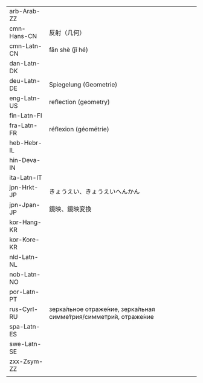 | | | |
|-|-|-|
| arb-Arab-ZZ |  |  |
| cmn-Hans-CN | 反射（几何） |  |
| cmn-Latn-CN | fǎn shè (jǐ hé) |  |
| dan-Latn-DK |  |  |
| deu-Latn-DE | Spiegelung (Geometrie) |  |
| eng-Latn-US | reflection (geometry) |  |
| fin-Latn-FI |  |  |
| fra-Latn-FR | réflexion (géométrie) |  |
| heb-Hebr-IL |  |  |
| hin-Deva-IN |  |  |
| ita-Latn-IT |  |  |
| jpn-Hrkt-JP | きょうえい、きょうえいへんかん |  |
| jpn-Jpan-JP | 鏡映、鏡映変換 |  |
| kor-Hang-KR |  |  |
| kor-Kore-KR |  |  |
| nld-Latn-NL |  |  |
| nob-Latn-NO |  |  |
| por-Latn-PT |  |  |
| rus-Cyrl-RU | зерка́льное отраже́ние, зерка́льная симме́трия/симметри́я,  отраже́ние |  |
| spa-Latn-ES |  |  |
| swe-Latn-SE |  |  |
| zxx-Zsym-ZZ |  |  |
|  |  |  |
